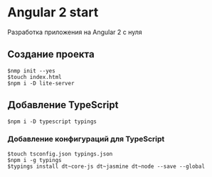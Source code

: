 # Angular 2 start

 Разработка приложения на Angular 2 с нуля

## Создание проекта 

    $nmp init --yes
    $touch index.html
    $npm i -D lite-server

## Добавление TypeScript 

    $npm i -D typescript typings    

### Добавление конфигураций для TypeScript

    $touch tsconfig.json typings.json    
    $npm i -g typings 
    $typings install dt~core-js dt~jasmine dt~node --save --global  